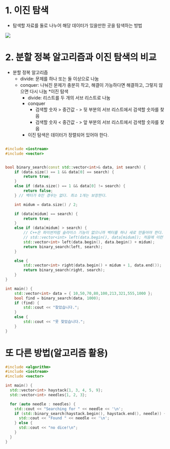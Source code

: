 # 1. 이진 탐색
* 탐색할 자료를 둘로 나누어 해당 데이터가 있을만한 곳을 탐색하는 방법

<img src="https://www.mathwarehouse.com/programming/images/binary-vs-linear-search/binary-and-linear-search-animations.gif">


# 2. 분할 정복 알고리즘과 이진 탐색의 비교
* 분할 정복 알고리즘
  * divide: 문제를 하나 또는 둘 이상으로 나눔
  * conquer: 나눠진 문제가 충분히 작고, 해결이 가능하다면 해결하고, 그렇지 않으면 다시 나눔
  *이진 탐색
    * divide: 리스트를 두 개의 서브 리스트로 나눔
    * conquer
        * 검색할 숫자 > 중간값 - > 뒷 부분의 서브 리스트에서 검색할 숫자를 찾음
        * 검색할 숫자 < 중간값 - > 앞 부분의 서브 리스트에서 검색할 숫자를 찾음
    * 이진 탐색은 데이터가 정렬되어 있어야 한다.

```C++

#include <iostream>
#include <vector>


bool binary_search(const std::vector<int>& data, int search) {
    if (data.size() == 1 && data[0] == search) {
        return true;
    }
    else if (data.size() == 1 && data[0] != search) {
        return false;
    } // 백터가 0인 경우는 없다. 최소 1개는 보장한다.

    int midum = data.size() / 2; 

    if (data[midum] == search) {
        return true;
    }
    else if (data[midum] > search) {
        // C++은 파이썬처럼 슬라이스 기능이 없으니까 벡터를 하나 새로 만들어야 한다.
        // std::vector<int> left(data.begin(), data[midum]); 처음에 이런 식으로 했는데 틀렸다.
        std::vector<int> left(data.begin(), data.begin() + midum);
        return binary_search(left, search);
    }

    else {
        std::vector<int> right(data.begin() + midum + 1, data.end());
        return binary_search(right, search);
    }
}

int main() {
    std::vector<int> data = { 10,50,70,80,100,213,321,555,1000 };
    bool find = binary_search(data, 1000);
    if (find) {
        std::cout << "찾았습니다.";
    }
    else {
        std::cout << "못 찾았습니다.";
    }
}


```


# 또 다른 방법(알고리즘 활용)

```C++
#include <algorithm>
#include <iostream>
#include <vector>

int main() {
  std::vector<int> haystack{1, 3, 4, 5, 9};
  std::vector<int> needles{1, 2, 3};

  for (auto needle : needles) {
    std::cout << "Searching for " << needle << '\n';
    if (std::binary_search(haystack.begin(), haystack.end(), needle)) {
      std::cout << "Found " << needle << '\n';
    } else {
      std::cout << "no dice!\n";
    }
  }
}
```
